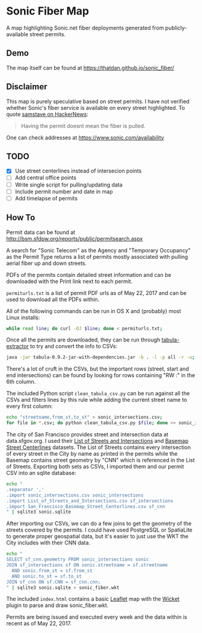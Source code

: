 # Sonic Fiber Map
A map highlighting Sonic.net fiber deployments generated from publicly-available street permits.

## Demo
The map itself can be found at https://thatdan.github.io/sonic_fiber/

## Disclaimer
This map is purely speculative based on street permits. I have not verified whether Sonic's fiber service is available on every street highlighted.
To quote [samstave on HackerNews](https://news.ycombinator.com/item?id=14427548):
> Having the permit doesnt mean the fiber is pulled.

One can check addresses at https://www.sonic.com/availability

## TODO
- [x] Use street centerlines instead of intersecion points
- [ ] Add central office points
- [ ] Write single script for pulling/updating data
- [ ] Include permit number and date in map
- [ ] Add timelapse of permits

## How To
Permit data can be found at http://bsm.sfdpw.org/reports/public/permitsearch.aspx

A search for "Sonic Telecom" as the Agency and "Temporary Occupancy" as the Permit Type returns a list of permits mostly associated with pulling aerial fiber up and down streets.

PDFs of the permits contain detailed street information and can be downloaded with the Print link next to each permit.

`permiturls.txt` is a list of permit PDF urls as of May 22, 2017 and can be used to download all the PDFs within.

All of the following commands can be run in OS X and (probably) most Linux installs:
```bash
while read line; do curl -OJ $line; done < permiturls.txt;
```

Once all the permits are downloaded, they can be run through [tabula-extractor](https://github.com/tabulapdf/tabula-extractor) to try and convert the info to CSVs:
```bash
java -jar tabula-0.9.2-jar-with-dependencies.jar -b . -l -p all -r -u;
```

There's a lot of cruft in the CSVs, but the important rows (street, start and end intersections) can be found by looking for rows containing "RW :" in the 6th column.

The included Python script `clean_tabula_csv.py` can be run against all the CSVs and filters lines by this rule while adding the current street name to every first column:
```bash
echo "streetname,from_st,to_st" > sonic_intersections.csv;
for file in *.csv; do python clean_tabula_csv.py $file; done >> sonic_intersections.csv;
```

The city of San Francisco provides street and intersection data at data.sfgov.org.
I used their [List of Streets and Intersections](https://data.sfgov.org/Geographic-Locations-and-Boundaries/List-of-Streets-and-Intersections/pu5n-qu5c) and [Basemap Street Centerlines](https://data.sfgov.org/Geographic-Locations-and-Boundaries/San-Francisco-Basemap-Street-Centerlines/7hfy-8sz8) datasets.
The List of Streets contains every intersection of every street in the City by name as printed in the permits while the Basemap contains street geometry by "CNN" which is referenced in the List of Streets.
Exporting both sets as CSVs, I imported them and our permit CSV into an sqlite database:
```bash
echo "
.separator ','
.import sonic_intersections.csv sonic_intersections
.import List_of_Streets_and_Intersections.csv sf_intersections
.import San_Francisco_Basemap_Street_Centerlines.csv sf_cnn
" | sqlite3 sonic.sqlite
```

After importing our CSVs, we can do a few joins to get the geometry of the streets covered by the permits. I could have used PostgreSQL or SpatiaLite to generate proper geospatial data, but it's easier to just use the WKT the City includes with their CNN data.
```bash
echo "
SELECT sf_cnn.geometry FROM sonic_intersections sonic
JOIN sf_intersections sf ON sonic.streetname = sf.streetname
  AND sonic.from_st = sf.from_st
  AND sonic.to_st = sf.to_st
JOIN sf_cnn ON sf.CNN = sf_cnn.cnn;
" | sqlite3 sonic.sqlite > sonic_fiber.wkt
```

The included `index.html` contains a basic [Leaflet](https://leafletjs.com) map with the [Wicket](https://github.com/arthur-e/Wicket) plugin to parse and draw sonic_fiber.wkt.

Permits are being issued and executed every week and the data within is recent as of May 22, 2017.

